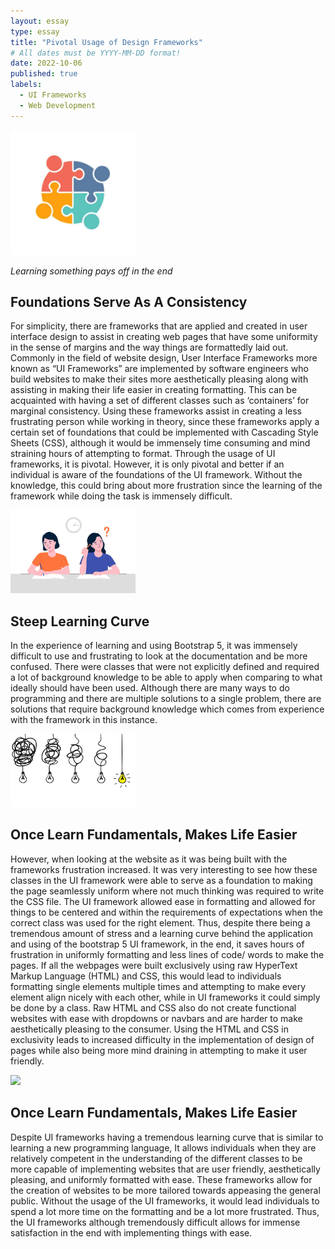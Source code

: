 ```yaml
---
layout: essay
type: essay
title: "Pivotal Usage of Design Frameworks"
# All dates must be YYYY-MM-DD format!
date: 2022-10-06
published: true
labels:
  - UI Frameworks
  - Web Development
---
```


<img width="200px" class="rounded float-start pe-4" src="../img/collaboration.png">

*Learning something pays off in the end*

## Foundations Serve As A Consistency  

For simplicity, there are frameworks that are applied and created in user interface design to assist in creating web pages that have some uniformity in the sense of margins and the way things are formattedly laid out. Commonly in the field of website design, User Interface Frameworks more known as “UI Frameworks” are implemented by software engineers who build websites to make their sites more aesthetically pleasing along with assisting in making their life easier in creating formatting. This can be acquainted with having a set of different classes such as ‘containers’ for marginal consistency. Using these frameworks assist in creating a less frustrating person while working in theory, since these frameworks apply a certain set of foundations that could be implemented with Cascading Style Sheets (CSS), although it would be immensely time consuming and mind straining hours of attempting to format. Through the usage of UI frameworks, it is pivotal. However, it is only pivotal and better if an individual is aware of the foundations of the UI framework. Without the knowledge, this could bring about more frustration since the learning of the framework while doing the task is immensely difficult. 

<img width="200px" class="rounded float-start pe-4" src="../img/fundamentals.jpeg">

## Steep Learning Curve 

In the experience of learning and using Bootstrap 5, it was immensely difficult to use and frustrating to look at the documentation and be more confused. There were classes that were not explicitly defined and required a lot of background knowledge to be able to apply when comparing to what ideally should have been used. Although there are many ways to do programming and there are multiple solutions to a single problem, there are solutions that require background knowledge which comes from experience with the framework in this instance. 

<img width="200px" class="rounded float-start pe-4" src="../img/Learning-Curve.jpeg">

## Once Learn Fundamentals, Makes Life Easier 

However, when looking at the website as it was being built with the frameworks frustration increased. It was very interesting to see how these classes in the UI framework were able to serve as a foundation to making the page seamlessly uniform where not much thinking was required to write the CSS file. The UI framework allowed ease in formatting and allowed for things to be centered and within the requirements of expectations when the correct class was used for the right element. Thus, despite there being a tremendous amount of stress and a learning curve behind the application and using of the bootstrap 5 UI framework, in the end, it saves hours of frustration in uniformly formatting and less lines of code/ words to make the pages. 
If all the webpages were built exclusively using raw HyperText Markup Language (HTML) and CSS, this would lead to individuals formatting single elements multiple times and attempting to make every element align nicely with each other, while in UI frameworks it could simply be done by a class. Raw HTML and CSS also do not create functional websites with ease with dropdowns or navbars and are harder to make aesthetically pleasing to the consumer. Using the HTML and CSS in exclusivity leads to  increased difficulty in the implementation of design of pages while also being more mind draining in attempting to make it user friendly. 

<img width="200px" class="rounded float-start pe-4" src="../img/UI-Frameworks">

## Once Learn Fundamentals, Makes Life Easier 

Despite UI frameworks having a tremendous learning curve that is similar to learning a new programming language, It allows individuals when they are relatively competent in the understanding of the different classes to be more capable of implementing websites that are user friendly, aesthetically pleasing, and uniformly formatted with ease. These frameworks allow for the creation of websites to be more tailored towards appeasing the general public. Without the usage of the UI frameworks, it would lead individuals to spend a lot more time on the formatting and be a lot more frustrated. Thus, the UI frameworks although tremendously difficult allows for immense satisfaction in the end with implementing things with ease. 
